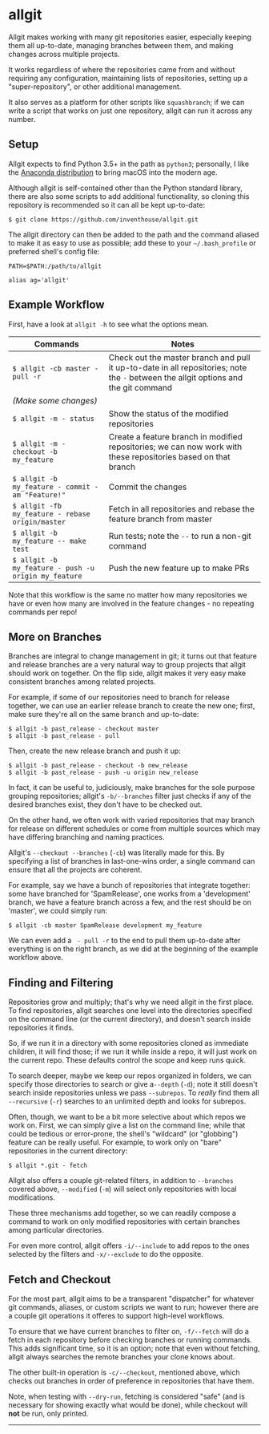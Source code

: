 allgit
======
Allgit makes working with many git repositories easier, especially keeping them all up-to-date, managing branches between them, and making changes across multiple projects.

It works regardless of where the repositories came from and without requiring any configuration, maintaining lists of repositories, setting up a "super-repository", or other additional management.

It also serves as a platform for other scripts like `squashbranch`; if we can write a script that works on just one repository, allgit can run it across any number.


Setup
-----
Allgit expects to find Python 3.5+ in the path as `python3`; personally, I like the [Anaconda distribution](https://www.anaconda.com/download/) to bring macOS into the modern age.

Although allgit is self-contained other than the Python standard library, there are also some scripts to add additional functionality, so cloning this repository is recommended so it can all be kept up-to-date:

`$ git clone https://github.com/inventhouse/allgit.git`

The allgit directory can then be added to the path and the command aliased to make it as easy to use as possible; add these to your `~/.bash_profile` or preferred shell's config file:

`PATH=$PATH:/path/to/allgit`

`alias ag='allgit'`


Example Workflow
----------------
First, have a look at `allgit -h` to see what the options mean.

| Commands                                           | Notes |
|----------------------------------------------------|-------|
|`$ allgit -cb master - pull -r`                     | Check out the master branch and pull it up-to-date in all repositories; note the `-` between the allgit options and the git command
|_(Make some changes)_                               ||
|`$ allgit -m - status`                              | Show the status of the modified repositories
|`$ allgit -m - checkout -b my_feature`              | Create a feature branch in modified repositories; we can now work with these repositories based on that branch
|`$ allgit -b my_feature - commit -am "Feature!"`    | Commit the changes
|`$ allgit -fb my_feature - rebase origin/master`    | Fetch in all repositories and rebase the feature branch from master
|`$ allgit -b my_feature -- make test`               | Run tests; note the `--` to run a non-git command
|`$ allgit -b my_feature - push -u origin my_feature`| Push the new feature up to make PRs

Note that this workflow is the same no matter how many repositories we have or even how many are involved in the feature changes - no repeating commands per repo!


More on Branches
----------------
Branches are integral to change management in git; it turns out that feature and release branches are a very natural way to group projects that allgit should work on together.  On the flip side, allgit makes it very easy make consistent branches among related projects.

For example, if some of our repositories need to branch for release together, we can use an earlier release branch to create the new one; first, make sure they're all on the same branch and up-to-date:

```
$ allgit -b past_release - checkout master
$ allgit -b past_release - pull
```

Then, create the new release branch and push it up:

```
$ allgit -b past_release - checkout -b new_release
$ allgit -b past_release - push -u origin new_release
```

In fact, it can be useful to, judiciously, make branches for the sole purpose grouping repositories; allgit's `-b/--branches` filter just checks if any of the desired branches exist, they don't have to be checked out.

On the other hand, we often work with varied repositories that may branch for release on different schedules or come from multiple sources which may have differing branching and naming practices.

Allgit's `--checkout --branches` (`-cb`) was literally made for this.  By specifying a list of branches in last-one-wins order, a single command can ensure that all the projects are coherent.

For example, say we have a bunch of repositories that integrate together: some have branched for 'SpamRelease', one works from a 'development' branch, we have a feature branch across a few, and the rest should be on 'master', we could simply run:

`$ allgit -cb master SpamRelease development my_feature`

We can even add a ` - pull -r` to the end to pull them up-to-date after everything is on the right branch, as we did at the beginning of the example workflow above.


Finding and Filtering
---------------------
Repositories grow and multiply; that's why we need allgit in the first place.  To find repositories, allgit searches one level into the directories specified on the command line (or the current directory), and doesn't search inside repositories it finds.

So, if we run it in a directory with some repositories cloned as immediate children, it will find those; if we run it while inside a repo, it will just work on the current repo.  These defaults control the scope and keep runs quick.

To search deeper, maybe we keep our repos organized in folders, we can specify those directories to search or give a`--depth` (`-d`); note it still doesn't search inside repositories unless we pass `--subrepos`.  To _really_ find them all `--recursive` (`-r`) searches to an unlimited depth and looks for subrepos.

Often, though, we want to be a bit more selective about which repos we work on.  First, we can simply give a list on the command line; while that could be tedious or error-prone, the shell's "wildcard" (or "globbing") feature can be really useful.  For example, to work only on "bare" repositories in the current directory:

`$ allgit *.git - fetch`

Allgit also offers a couple git-related filters, in addition to `--branches` covered above, `--modified` (`-m`) will select only repositories with local modifications.

These three mechanisms add together, so we can readily compose a command to work on only modified repositories with certain branches among particular directories.

For even more control, allgit offers `-i/--include` to add repos to the ones selected by the filters and `-x/--exclude` to do the opposite.


Fetch and Checkout
------------------
For the most part, allgit aims to be a transparent "dispatcher" for whatever git commands, aliases, or custom scripts we want to run; however there are a couple git operations it offeres to support high-level workflows.

To ensure that we have current branches to filter on, `-f/--fetch` will do a fetch in each repository before checking branches or running commands.  This adds significant time, so it is an option; note that even without fetching, allgit always searches the remote branches your clone knows about.

The other built-in operation is `-c/--checkout`, mentioned above, which checks out branches in order of preference in repositories that have them.

Note, when testing with `--dry-run`, fetching is considered "safe" (and is necessary for showing exactly what would be done), while checkout will **not** be run, only printed.


---
